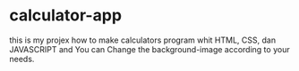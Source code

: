 # calculator-app
this is my projex how to make calculators program whit HTML, CSS, dan JAVASCRIPT and You can Change the background-image according to your needs. 
